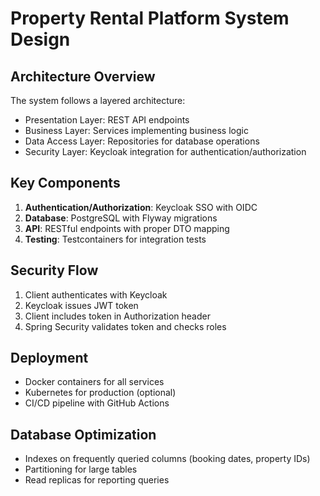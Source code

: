 # Property Rental Platform System Design

## Architecture Overview
The system follows a layered architecture:
- Presentation Layer: REST API endpoints
- Business Layer: Services implementing business logic
- Data Access Layer: Repositories for database operations
- Security Layer: Keycloak integration for authentication/authorization

## Key Components
1. **Authentication/Authorization**: Keycloak SSO with OIDC
2. **Database**: PostgreSQL with Flyway migrations
3. **API**: RESTful endpoints with proper DTO mapping
4. **Testing**: Testcontainers for integration tests

## Security Flow
1. Client authenticates with Keycloak
2. Keycloak issues JWT token
3. Client includes token in Authorization header
4. Spring Security validates token and checks roles

## Deployment
- Docker containers for all services
- Kubernetes for production (optional)
- CI/CD pipeline with GitHub Actions

## Database Optimization
- Indexes on frequently queried columns (booking dates, property IDs)
- Partitioning for large tables
- Read replicas for reporting queries